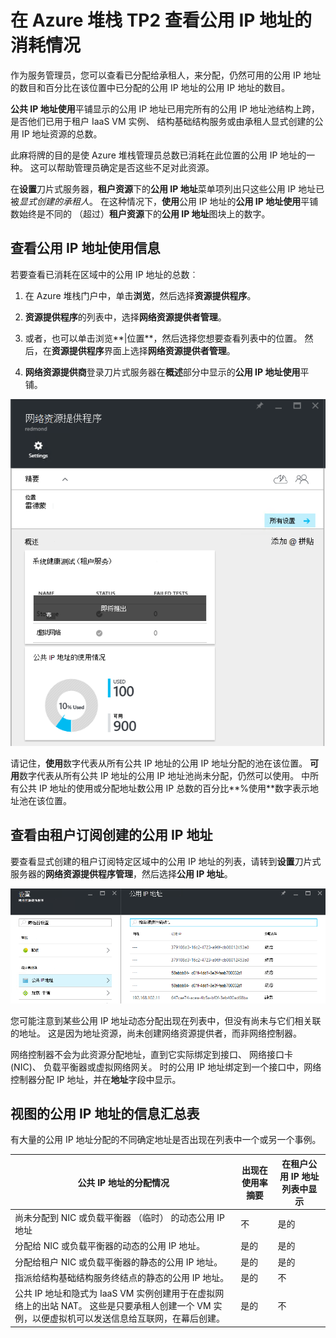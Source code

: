 <properties
    pageTitle="查看公用 IP 地址的消耗情况的 TP2 |Microsoft Azure"
    description="管理员可以查看区域中的公用 IP 地址的消耗"
    services="azure-stack"
    documentationCenter=""
    authors="ScottNapolitan"
    manager="darmour"
    editor=""/>

<tags
    ms.service="azure-stack"
    ms.workload="na"
    ms.tgt_pltfrm="na"
    ms.devlang="na"
    ms.topic="get-started-article"
    ms.date="09/26/2016"
    ms.author="scottnap"/>

# <a name="view-public-ip-address-consumption-in-azure-stack-tp2"></a>在 Azure 堆栈 TP2 查看公用 IP 地址的消耗情况

作为服务管理员，您可以查看已分配给承租人，来分配，仍然可用的公用 IP 地址的数目和百分比在该位置中已分配的公用 IP 地址的公用 IP 地址的数目。

**公共 IP 地址使用**平铺显示的公用 IP 地址已用完所有的公用 IP 地址池结构上跨，是否他们已用于租户 IaaS VM 实例、 结构基础结构服务或由承租人显式创建的公用 IP 地址资源的总数。

此麻将牌的目的是使 Azure 堆栈管理员总数已消耗在此位置的公用 IP 地址的一种。 这可以帮助管理员确定是否这些不足对此资源。

在**设置**刀片式服务器，**租户资源**下的**公用 IP 地址**菜单项列出只这些公用 IP 地址已被*显式创建的承租人*。 在这种情况下，**使用**公用 IP 地址的**公用 IP 地址使用**平铺数始终是不同的 （超过）**租户资源**下的**公用 IP 地址**图块上的数字。

## <a name="view-the-public-ip-address-usage-information"></a>查看公用 IP 地址使用信息

若要查看已消耗在区域中的公用 IP 地址的总数︰

1.  在 Azure 堆栈门户中，单击**浏览**，然后选择**资源提供程序**。

2.  **资源提供程序**的列表中，选择**网络资源提供者管理**。

3.  或者，也可以单击浏览**|位置**，然后选择您想要查看列表中的位置。 然后，在**资源提供程序**界面上选择**网络资源提供者管理**。

4.  **网络资源提供商**登录刀片式服务器在**概述**部分中显示的**公用 IP 地址使用**平铺。

![网络资源提供程序刀片式服务器](media/azure-stack-viewing-public-ip-address-consumption-in-tp2/image1.png)

请记住，**使用**数字代表从所有公共 IP 地址的公用 IP 地址分配的池在该位置。 **可用**数字代表从所有公共 IP 地址的公用 IP 地址池尚未分配，仍然可以使用。 中所有公共 IP 地址的使用或分配地址数公用 IP 总数的百分比**%使用**数字表示地址池在该位置。

## <a name="view-the-public-ip-addresses-that-were-created-by-tenant-subscriptions"></a>查看由租户订阅创建的公用 IP 地址

要查看显式创建的租户订阅特定区域中的公用 IP 地址的列表，请转到**设置**刀片式服务器的**网络资源提供程序管理**，然后选择**公用 IP 地址**。

![网络资源提供程序管理的设置刀片式服务器](media/azure-stack-viewing-public-ip-address-consumption-in-tp2/image2.png)

您可能注意到某些公用 IP 地址动态分配出现在列表中，但没有尚未与它们相关联的地址。 这是因为地址资源，尚未创建网络资源提供者，而非网络控制器。

网络控制器不会为此资源分配地址，直到它实际绑定到接口、 网络接口卡 (NIC)、 负载平衡器或虚拟网络网关。 时的公用 IP 地址绑定到一个接口中，网络控制器分配 IP 地址，并在**地址**字段中显示。

## <a name="view-the-public-ip-address-information-summary-table"></a>视图的公用 IP 地址的信息汇总表


有大量的公用 IP 地址分配的不同确定地址是否出现在列表中一个或另一个事例。

| **公共 IP 地址的分配情况** | **出现在使用率摘要** | **在租户公用 IP 地址列表中显示** |
| ------------------------------------- | ----------------------------| ---------------------------------------------- |
| 尚未分配到 NIC 或负载平衡器 （临时） 的动态公用 IP 地址 | 不 | 是的 |
| 分配给 NIC 或负载平衡器的动态的公用 IP 地址。 | 是的 | 是的 |
| 分配给租户 NIC 或负载平衡器的静态的公用 IP 地址。 | 是的 | 是的 |
| 指派给结构基础结构服务终结点的静态的公用 IP 地址。 | 是的 | 不 |
| 公共 IP 地址和隐式为 IaaS VM 实例创建用于在虚拟网络上的出站 NAT。 这些是只要承租人创建一个 VM 实例，以便虚拟机可以发送信息给互联网，在幕后创建。 | 是的 | 不 |

